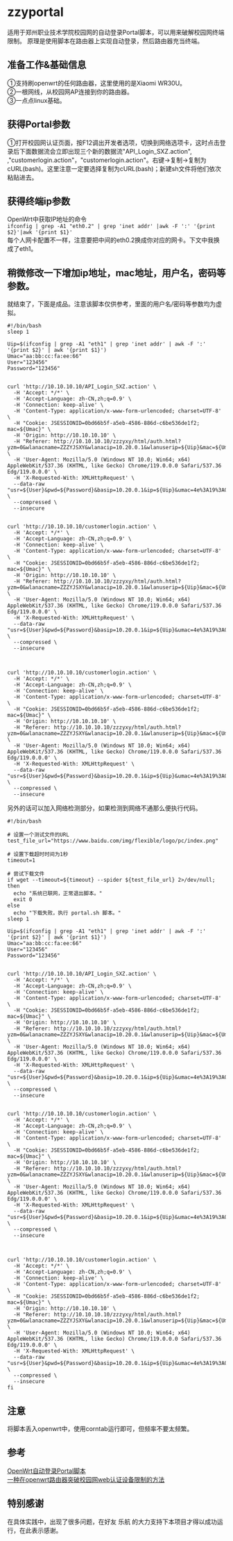 # zzyportal
适用于郑州职业技术学院校园网的自动登录Portal脚本，可以用来破解校园网终端限制。
原理是使用脚本在路由器上实现自动登录，然后路由器充当终端。

## 准备工作&基础信息
①支持刷openwrt的任何路由器，这里使用的是Xiaomi WR30U。  
②一根网线，从校园网AP连接到你的路由器。  
③一点点linux基础。  

## 获得Portal参数
①打开校园网认证页面，按F12调出开发者选项，切换到网络选项卡，这时点击登录后下面数据流会立即出现三个新的数据流"API_Login_SXZ.action",
,"customerlogin.action"，"customerlogin.action"。右键→复制→复制为cURL(bash)。这里注意一定要选择复制为cURL(bash)；新建sh文件将他们依次粘贴进去。
## 获得终端ip参数
OpenWrt中获取IP地址的命令  
```ifconfig | grep -A1 "eth0.2" | grep 'inet addr' |awk -F ':' '{print $2}'|awk '{print $1}'```   
每个人网卡配置不一样，注意要把中间的eth0.2换成你对应的网卡。下文中我换成了eth1。
## 稍微修改一下增加ip地址，mac地址，用户名，密码等参数。
就结束了，下面是成品。注意该脚本仅供参考，里面的用户名/密码等参数均为虚拟。  
```
#!/bin/bash
sleep 1

Uip=$(ifconfig | grep -A1 "eth1" | grep 'inet addr' | awk -F ':' '{print $2}' | awk '{print $1}')
Umac="aa:bb:cc:fa:ee:66"
User="123456"
Password="123456"


curl 'http://10.10.10.10/API_Login_SXZ.action' \
  -H 'Accept: */*' \
  -H 'Accept-Language: zh-CN,zh;q=0.9' \
  -H 'Connection: keep-alive' \
  -H 'Content-Type: application/x-www-form-urlencoded; charset=UTF-8' \
  -H "Cookie: JSESSIONID=0bd66b5f-a5eb-4586-886d-c6be536de1f2; mac=${Umac}" \
  -H 'Origin: http://10.10.10.10' \
  -H "Referer: http://10.10.10.10/zzzyxy/html/auth.html?yzm=0&wlanacname=ZZZYJSXY&wlanacip=10.20.0.1&wlanuserip=${Uip}&mac=${Umac}&url=" \
  -H 'User-Agent: Mozilla/5.0 (Windows NT 10.0; Win64; x64) AppleWebKit/537.36 (KHTML, like Gecko) Chrome/119.0.0.0 Safari/537.36 Edg/119.0.0.0' \
  -H 'X-Requested-With: XMLHttpRequest' \
  --data-raw "usr=${User}&pwd=${Password}&basip=10.20.0.1&ip=${Uip}&umac=4e%3A19%3A04%3A42%3Aa1%3Aaf&apmac=&ssid=&sn=%E9%83%91%E5%B7%9E%E8%81%8C%E4%B8%9A%E6%8A%80%E6%9C%AF%E5%AD%A6%E9%99%A2" \
  --compressed \
  --insecure


curl 'http://10.10.10.10/customerlogin.action' \
  -H 'Accept: */*' \
  -H 'Accept-Language: zh-CN,zh;q=0.9' \
  -H 'Connection: keep-alive' \
  -H 'Content-Type: application/x-www-form-urlencoded; charset=UTF-8' \
  -H "Cookie: JSESSIONID=0bd66b5f-a5eb-4586-886d-c6be536de1f2; mac=${Umac}" \
  -H 'Origin: http://10.10.10.10' \
  -H "Referer: http://10.10.10.10/zzzyxy/html/auth.html?yzm=0&wlanacname=ZZZYJSXY&wlanacip=10.20.0.1&wlanuserip=${Uip}&mac=${Umac}&url=" \
  -H 'User-Agent: Mozilla/5.0 (Windows NT 10.0; Win64; x64) AppleWebKit/537.36 (KHTML, like Gecko) Chrome/119.0.0.0 Safari/537.36 Edg/119.0.0.0' \
  -H 'X-Requested-With: XMLHttpRequest' \
  --data-raw "usr=${User}&pwd=${Password}&basip=10.20.0.1&ip=${Uip}&umac=4e%3A19%3A04%3A42%3Aa1%3Aaf&apmac=&ssid=&sn=%E9%83%91%E5%B7%9E%E8%81%8C%E4%B8%9A%E6%8A%80%E6%9C%AF%E5%AD%A6%E9%99%A2" \
  --compressed \
  --insecure



curl 'http://10.10.10.10/customerlogin.action' \
  -H 'Accept: */*' \
  -H 'Accept-Language: zh-CN,zh;q=0.9' \
  -H 'Connection: keep-alive' \
  -H 'Content-Type: application/x-www-form-urlencoded; charset=UTF-8' \
  -H "Cookie: JSESSIONID=0bd66b5f-a5eb-4586-886d-c6be536de1f2; mac=${Umac}" \
  -H 'Origin: http://10.10.10.10' \
  -H "Referer: http://10.10.10.10/zzzyxy/html/auth.html?yzm=0&wlanacname=ZZZYJSXY&wlanacip=10.20.0.1&wlanuserip=${Uip}&mac=${Umac}&url=" \
  -H 'User-Agent: Mozilla/5.0 (Windows NT 10.0; Win64; x64) AppleWebKit/537.36 (KHTML, like Gecko) Chrome/119.0.0.0 Safari/537.36 Edg/119.0.0.0' \
  -H 'X-Requested-With: XMLHttpRequest' \
  --data-raw "usr=${User}&pwd=${Password}&basip=10.20.0.1&ip=${Uip}&umac=4e%3A19%3A04%3A42%3Aa1%3Aaf&apmac=&ssid=&sn=%E9%83%91%E5%B7%9E%E8%81%8C%E4%B8%9A%E6%8A%80%E6%9C%AF%E5%AD%A6%E9%99%A2" \
  --compressed \
  --insecure
```
另外的话可以加入网络检测部分，如果检测到网络不通那么便执行代码。
```
#!/bin/bash

# 设置一个测试文件的URL
test_file_url="https://www.baidu.com/img/flexible/logo/pc/index.png"

# 设置下载超时时间为1秒
timeout=1

# 尝试下载文件
if wget --timeout=${timeout} --spider ${test_file_url} 2>/dev/null; then
  echo "系统已联网，正常退出脚本。"
  exit 0
else
  echo "下载失败，执行 portal.sh 脚本。"
sleep 1

Uip=$(ifconfig | grep -A1 "eth1" | grep 'inet addr' | awk -F ':' '{print $2}' | awk '{print $1}')
Umac="aa:bb:cc:fa:ee:66"
User="123456"
Password="123456"


curl 'http://10.10.10.10/API_Login_SXZ.action' \
  -H 'Accept: */*' \
  -H 'Accept-Language: zh-CN,zh;q=0.9' \
  -H 'Connection: keep-alive' \
  -H 'Content-Type: application/x-www-form-urlencoded; charset=UTF-8' \
  -H "Cookie: JSESSIONID=0bd66b5f-a5eb-4586-886d-c6be536de1f2; mac=${Umac}" \
  -H 'Origin: http://10.10.10.10' \
  -H "Referer: http://10.10.10.10/zzzyxy/html/auth.html?yzm=0&wlanacname=ZZZYJSXY&wlanacip=10.20.0.1&wlanuserip=${Uip}&mac=${Umac}&url=" \
  -H 'User-Agent: Mozilla/5.0 (Windows NT 10.0; Win64; x64) AppleWebKit/537.36 (KHTML, like Gecko) Chrome/119.0.0.0 Safari/537.36 Edg/119.0.0.0' \
  -H 'X-Requested-With: XMLHttpRequest' \
  --data-raw "usr=${User}&pwd=${Password}&basip=10.20.0.1&ip=${Uip}&umac=4e%3A19%3A04%3A42%3Aa1%3Aaf&apmac=&ssid=&sn=%E9%83%91%E5%B7%9E%E8%81%8C%E4%B8%9A%E6%8A%80%E6%9C%AF%E5%AD%A6%E9%99%A2" \
  --compressed \
  --insecure


curl 'http://10.10.10.10/customerlogin.action' \
  -H 'Accept: */*' \
  -H 'Accept-Language: zh-CN,zh;q=0.9' \
  -H 'Connection: keep-alive' \
  -H 'Content-Type: application/x-www-form-urlencoded; charset=UTF-8' \
  -H "Cookie: JSESSIONID=0bd66b5f-a5eb-4586-886d-c6be536de1f2; mac=${Umac}" \
  -H 'Origin: http://10.10.10.10' \
  -H "Referer: http://10.10.10.10/zzzyxy/html/auth.html?yzm=0&wlanacname=ZZZYJSXY&wlanacip=10.20.0.1&wlanuserip=${Uip}&mac=${Umac}&url=" \
  -H 'User-Agent: Mozilla/5.0 (Windows NT 10.0; Win64; x64) AppleWebKit/537.36 (KHTML, like Gecko) Chrome/119.0.0.0 Safari/537.36 Edg/119.0.0.0' \
  -H 'X-Requested-With: XMLHttpRequest' \
  --data-raw "usr=${User}&pwd=${Password}&basip=10.20.0.1&ip=${Uip}&umac=4e%3A19%3A04%3A42%3Aa1%3Aaf&apmac=&ssid=&sn=%E9%83%91%E5%B7%9E%E8%81%8C%E4%B8%9A%E6%8A%80%E6%9C%AF%E5%AD%A6%E9%99%A2" \
  --compressed \
  --insecure



curl 'http://10.10.10.10/customerlogin.action' \
  -H 'Accept: */*' \
  -H 'Accept-Language: zh-CN,zh;q=0.9' \
  -H 'Connection: keep-alive' \
  -H 'Content-Type: application/x-www-form-urlencoded; charset=UTF-8' \
  -H "Cookie: JSESSIONID=0bd66b5f-a5eb-4586-886d-c6be536de1f2; mac=${Umac}" \
  -H 'Origin: http://10.10.10.10' \
  -H "Referer: http://10.10.10.10/zzzyxy/html/auth.html?yzm=0&wlanacname=ZZZYJSXY&wlanacip=10.20.0.1&wlanuserip=${Uip}&mac=${Umac}&url=" \
  -H 'User-Agent: Mozilla/5.0 (Windows NT 10.0; Win64; x64) AppleWebKit/537.36 (KHTML, like Gecko) Chrome/119.0.0.0 Safari/537.36 Edg/119.0.0.0' \
  -H 'X-Requested-With: XMLHttpRequest' \
  --data-raw "usr=${User}&pwd=${Password}&basip=10.20.0.1&ip=${Uip}&umac=4e%3A19%3A04%3A42%3Aa1%3Aaf&apmac=&ssid=&sn=%E9%83%91%E5%B7%9E%E8%81%8C%E4%B8%9A%E6%8A%80%E6%9C%AF%E5%AD%A6%E9%99%A2" \
  --compressed \
  --insecure
fi
```
 
## 注意
将脚本丢入openwrt中，使用corntab运行即可，但频率不要太频繁。
## 参考
[OpenWrt自动登录Portal脚本](https://www.cnblogs.com/lxnchan/p/14988207.html)   
[一种在openwrt路由器突破校园网web认证设备限制的方法](https://blog.csdn.net/liberal_wind/article/details/89882777)
## 特别感谢
在具体实践中，出现了很多问题，在好友 乐航 的大力支持下本项目才得以成功运行，在此表示感谢。  

